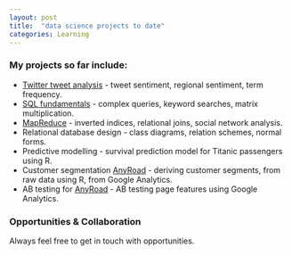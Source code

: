 ```yaml
---
layout: post
title:  "data science projects to date"
categories: Learning
---
```


### My projects so far include:
* [Twitter tweet analysis](https://github.com/sarahleejane/Tweet-Sentiment) - tweet sentiment, regional sentiment, term frequency.
* [SQL fundamentals](https://github.com/sarahleejane/Playing-SQL) - complex queries, keyword searches, matrix multiplication.
* [MapReduce](https://github.com/sarahleejane/MapReduce-Basics) - inverted indices, relational joins, social network analysis.
* Relational database design - class diagrams, relation schemes, normal forms.
* Predictive modelling - survival prediction model for Titanic passengers using R. 
* Customer segmentation [AnyRoad](https://www.anyroad.com/) - deriving customer segments, from raw data using R, from Google Analytics.
* AB testing for [AnyRoad](https://www.anyroad.com/) - AB testing page features using Google Analytics.


### Opportunities & Collaboration
Always feel free to get in touch with opportunities.
